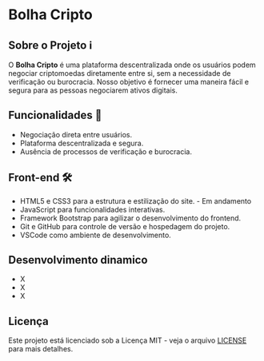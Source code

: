 # Bolha Cripto

## Sobre o Projeto ℹ️

O **Bolha Cripto** é uma plataforma descentralizada onde os usuários podem negociar criptomoedas diretamente entre si, sem a necessidade de verificação ou burocracia. Nosso objetivo é fornecer uma maneira fácil e segura para as pessoas negociarem ativos digitais.

## Funcionalidades 🚀

- Negociação direta entre usuários.
- Plataforma descentralizada e segura.
- Ausência de processos de verificação e burocracia.

## Front-end 🛠️

- HTML5 e CSS3 para a estrutura e estilização do site. - Em andamento
- JavaScript para funcionalidades interativas.
- Framework Bootstrap para agilizar o desenvolvimento do frontend.
- Git e GitHub para controle de versão e hospedagem do projeto.
- VSCode como ambiente de desenvolvimento.

## Desenvolvimento dinamico

- X
- X
- X

## Licença

Este projeto está licenciado sob a Licença MIT - veja o arquivo [LICENSE](LICENSE) para mais detalhes.
